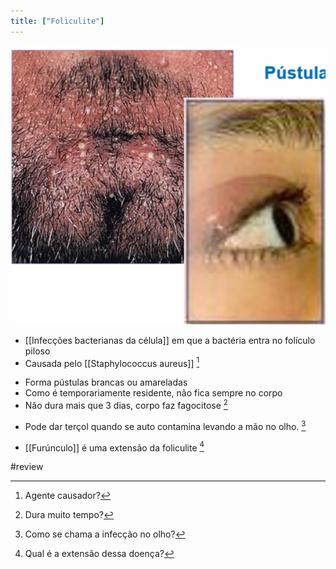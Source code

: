```yaml
---
title: ["Foliculite"]
---
```

![Pasted image 20210420092615.png](Pasted%20image%2020210420092615.png)
+ [[Infecções bacterianas da célula]] em que a bactéria entra no folículo piloso
+ Causada pelo [[Staphylococcus aureus]] [^951940]

[^951940]: Agente causador?

+ Forma pústulas brancas ou amareladas
+ Como é temporariamente residente, não fica sempre no corpo
+ Não dura mais que 3 dias, corpo faz fagocitose [^419450]

[^419450]: Dura muito tempo?

+ Pode dar terçol quando se auto contamina levando a mão no olho. [^699085]

[^699085]: Como se chama a infecção no olho?

+ [[Furúnculo]] é uma extensão da foliculite [^16198]

[^16198]: Qual é a extensão dessa doença?


#review 